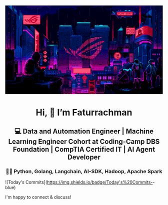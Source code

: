 <div align="center">
  
  ![Banner GIF](images/desktop-neon-gaming.gif)

  # Hi, 👋 I’m Faturrachman
  ## 💻 Data and Automation Engineer | Machine Learning Engineer Cohort at Coding-Camp DBS Foundation | CompTIA Certified IT | AI Agent Developer
  ### 👩‍💻 Python, Golang, Langchain, AI-SDK, Hadoop, Apache Spark
</div>

![Today's Commits](https://img.shields.io/badge/Today's%20Commits-<!-- TODAY_COMMITS -->-blue)

I'm happy to connect & discuss! 
